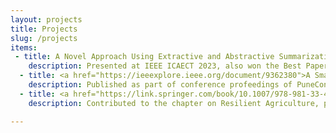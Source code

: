 ```yaml
---
layout: projects
title: Projects
slug: /projects
items:
 - title: A Novel Approach Using Extractive and Abstractive Summarization for the Genre Classification of Short Text
    description: Presented at IEEE ICAECT 2023, also won the Best Paper Award!
  - title: <a href="https://ieeexplore.ieee.org/document/9362380">A Smart Early Warning System for Disease Outbreak with a Case Study of COVID-19 in India</a>
    description: Published as part of conference profeedings of PuneCon 2020 in IEEE Xplore
  - title: <a href="https://link.springer.com/book/10.1007/978-981-33-4312-2">Open Data for Sustainable Community: Glocalized Sustainable Development Goals</a>
    description: Contributed to the chapter on Resilient Agriculture, published by Springer Nature, 2021

---
```

<br />
<br />
